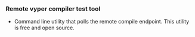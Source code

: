 ### Remote vyper compiler test tool

- Command line utility that polls the remote compile endpoint. This utility is free and open source.
